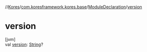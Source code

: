 //[Kores](../../../index.md)/[com.koresframework.kores.base](../index.md)/[ModuleDeclaration](index.md)/[version](version.md)

# version

[jvm]\
val [version](version.md): [String](https://kotlinlang.org/api/latest/jvm/stdlib/kotlin/-string/index.html)?
